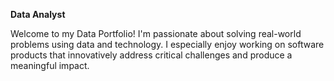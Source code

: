 **<p>Data Analyst</p>**
Welcome to my Data Portfolio!
I'm passionate about solving real-world problems using data and technology.
I especially enjoy working on software products that innovatively address critical challenges and produce a meaningful impact.
